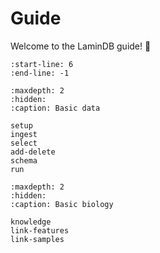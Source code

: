 # Guide

Welcome to the LaminDB guide! 👋

```{include} ../../README.md
:start-line: 6
:end-line: -1
```

```{toctree}
:maxdepth: 2
:hidden:
:caption: Basic data

setup
ingest
select
add-delete
schema
run
```

```{toctree}
:maxdepth: 2
:hidden:
:caption: Basic biology

knowledge
link-features
link-samples
```
